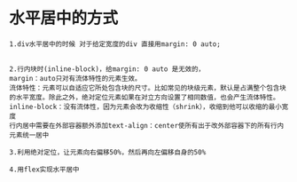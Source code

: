 # 水平居中的方式
    1.div水平居中的时候 对于给定宽度的div 直接用margin: 0 auto;


    2.行内块时(inline-block)，给margin: 0 auto 是无效的，
    margin：auto只对有流体特性的元素生效。
    流体特性：元素可以自适应它所处包含块的尺寸。比如常见的块级元素，默认是占满整个包含块的水平宽度。除此之外，绝对定位元素如果在对立方向设置了相同数值，也会产生流体特性。inline-block：没有流体性，因为元素会改为收缩性（shrink），收缩到他可以收缩的最小宽度
    行内居中需要在外部容器额外添加text-align：center使所有出于改外部容器下的所有行内元素统一居中

    3.利用绝对定位，让元素向右偏移50%，然后再向左偏移自身的50%

    4.用flex实现水平居中